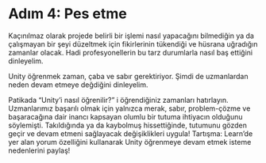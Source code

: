 # Adım 4: Pes etme

Kaçınılmaz olarak projede belirli bir işlemi nasıl yapacağını bilmediğin ya da çalışmayan bir şeyi düzeltmek için fikirlerinin tükendiği ve hüsrana uğradığın zamanlar olacak. Hadi profesyonellerin bu tarz durumlarla nasıl baş ettiğini dinleyelim.

Unity öğrenmek zaman, çaba ve sabır gerektiriyor. Şimdi de uzmanlardan neden devam etmeye değdiğini dinleyelim.

Patikada “Unity’i nasıl öğrenilir?” i öğrendiğiniz zamanları hatırlayın. Uzmanlarımız başarılı olmak için yalnızca merak, sabır, problem-çözme ve başaracağına dair inancı kapsayan olumlu bir tutuma ihtiyacın olduğunu söylemişti. Takıldığında ya da kaybolmuş hissettiğinde, tutumunu gözden geçir ve devam etmeni sağlayacak değişiklikleri uygula!
Tartışma: Learn’de yer alan yorum özelliğini kullanarak Unity öğrenmeye devam etmek isteme nedenlerini paylaş!
